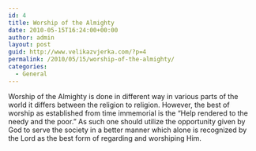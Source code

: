 ```yaml
---
id: 4
title: Worship of the Almighty
date: 2010-05-15T16:24:00+00:00
author: admin
layout: post
guid: http://www.velikazvjerka.com/?p=4
permalink: /2010/05/15/worship-of-the-almighty/
categories:
  - General
---
```

Worship of the Almighty is done in different way in various parts of the world it differs between the religion to religion. However, the best of worship as established from time immemorial is the &#8220;Help rendered to the needy and the poor.&#8221; As such one should utilize the opportunity given by God to serve the society in a better manner which alone is recognized by the Lord as the best form of regarding and worshiping Him.